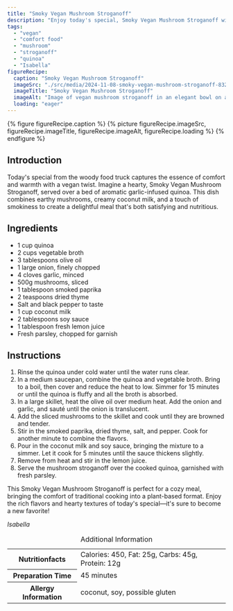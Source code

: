 ```yaml
---
title: "Smoky Vegan Mushroom Stroganoff"
description: "Enjoy today's special, Smoky Vegan Mushroom Stroganoff with garlic quinoa—a comforting, plant-based dish perfect for any meal."
tags:
  - "vegan"
  - "comfort food"
  - "mushroom"
  - "stroganoff"
  - "quinoa"
  - "Isabella"
figureRecipe: 
  caption: "Smoky Vegan Mushroom Stroganoff"
  imageSrc: "./src/media/2024-11-08-smoky-vegan-mushroom-stroganoff-8329.png"
  imageTitle: "Smoky Vegan Mushroom Stroganoff"
  imageAlt: "Image of vegan mushroom stroganoff in an elegant bowl on a wooden table, with parsley garnish, in a warm, rustic setting."
  loading: "eager"
---
```


{% figure figureRecipe.caption %}
{% picture figureRecipe.imageSrc, figureRecipe.imageTitle, figureRecipe.imageAlt, figureRecipe.loading %}
{% endfigure %}

## Introduction

Today's special from the woody food truck captures the essence of comfort and warmth with a vegan twist. Imagine a hearty, Smoky Vegan Mushroom Stroganoff, served over a bed of aromatic garlic-infused quinoa. This dish combines earthy mushrooms, creamy coconut milk, and a touch of smokiness to create a delightful meal that's both satisfying and nutritious.

## Ingredients

- 1 cup quinoa
- 2 cups vegetable broth
- 3 tablespoons olive oil
- 1 large onion, finely chopped
- 4 cloves garlic, minced
- 500g mushrooms, sliced
- 1 tablespoon smoked paprika
- 2 teaspoons dried thyme
- Salt and black pepper to taste
- 1 cup coconut milk
- 2 tablespoons soy sauce
- 1 tablespoon fresh lemon juice
- Fresh parsley, chopped for garnish

## Instructions

1. Rinse the quinoa under cold water until the water runs clear.
2. In a medium saucepan, combine the quinoa and vegetable broth. Bring to a boil, then cover and reduce the heat to low. Simmer for 15 minutes or until the quinoa is fluffy and all the broth is absorbed.
3. In a large skillet, heat the olive oil over medium heat. Add the onion and garlic, and sauté until the onion is translucent.
4. Add the sliced mushrooms to the skillet and cook until they are browned and tender.
5. Stir in the smoked paprika, dried thyme, salt, and pepper. Cook for another minute to combine the flavors.
6. Pour in the coconut milk and soy sauce, bringing the mixture to a simmer. Let it cook for 5 minutes until the sauce thickens slightly.
7. Remove from heat and stir in the lemon juice.
8. Serve the mushroom stroganoff over the cooked quinoa, garnished with fresh parsley.

This Smoky Vegan Mushroom Stroganoff is perfect for a cozy meal, bringing the comfort of traditional cooking into a plant-based format. Enjoy the rich flavors and hearty textures of today's special—it's sure to become a new favorite!

*Isabella*

<table><caption class='sr-only'>Additional Information</caption><tr><th>Nutritionfacts</th><td>Calories: 450, Fat: 25g, Carbs: 45g, Protein: 12g&nbsp;</td></tr><tr><th>Preparation Time</th><td>45 minutes&nbsp;</td></tr><tr><th>Allergy Information</th><td>coconut, soy, possible gluten&nbsp;</td></tr></table>

